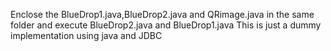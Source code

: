 Enclose the BlueDrop1.java,BlueDrop2.java and QRimage.java in the same folder and execute BlueDrop2.java and BlueDrop1.java
This is just a dummy implementation using java and JDBC

